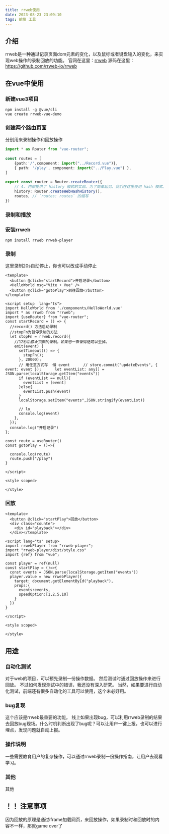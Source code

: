 ```yaml
---
title: rrweb使用
date: 2023-08-23 23:09:10
tags: 前端 工具
---
```

## 介绍
rrweb是一种通过记录页面dom元素的变化，以及鼠标或者键盘输入的变化，来实现web操作的录制回放的功能。
官网在这里：[rrweb](https://www.rrweb.io/)
源码在这里：https://github.com/rrweb-io/rrweb
## 在vue中使用

### 新建vue3项目
```shell
npm install -g @vue/cli
vue create rrweb-vue-demo
```

### 创建两个路由页面
分别用来录制操作和回放操作
```ts
import * as Router from "vue-router";  
  
const routes = [  
    {path:'/',component: import("../Record.vue")},  
    { path: '/play', component: import("../Play.vue") },  
]  
  
export const router = Router.createRouter({  
    // 4. 内部提供了 history 模式的实现。为了简单起见，我们在这里使用 hash 模式。  
    history: Router.createWebHashHistory(),  
    routes, // `routes: routes` 的缩写  
})
```

### 录制和播放
### 安装rrweb
```
npm install rrweb rrweb-player
```
### 录制
这里录制20s自动停止，你也可以改成手动停止
```vue
<template>  
  <button @click="startRecord">开启记录</button>  
  <HelloWorld msg="Vite + Vue" />  
  <button @click="gotoPlay">前往回放</button>  
</template>  
  
<script setup  lang="ts">  
import HelloWorld from './components/HelloWorld.vue'  
import * as rrweb from "rrweb";  
import {useRouter} from "vue-router";  
const startRecord = () => {  
  //record() 方法启动录制  
  //stopFn为暂停录制的方法  
  let stopFn = rrweb.record({  
    //12秒后停止页面的录制，如果想一直录得话可以去掉。  
    emit(event) {  
      setTimeout(() => {  
        stopFn();  
      }, 20000);  
      // 用任意方式存  储 event      // store.commit("updateEvents", { event: event });      let eventList: any[] = JSON.parse(localStorage.getItem("events"))  
      if (eventList == null){  
        eventList = [event]  
      }else{  
        eventList.push(event)  
      }  
      localStorage.setItem("events",JSON.stringify(eventList))  
  
      // lo  
      console.log(event)  
    },  
  });  
  console.log("开启记录")  
};  
  
const route = useRouter()  
const gotoPlay = ()=>{  
  
  console.log(route)  
  route.push("/play")  
}  
  
</script>  
  
<style scoped>  
  
</style>
```

### 回放
```vue
<template>  
  <button @click="startPlay">回放</button>  
  <div class="counte">  
    <div id="playback"></div>  
  </div></template>  
  
<script lang="ts" setup>  
import rrwebPlayer from "rrweb-player";  
import "rrweb-player/dist/style.css"  
import {ref} from "vue";  
  
const player = ref(null)  
const startPlay = ()=>{  
  const events = JSON.parse(localStorage.getItem("events"))  
  player.value = new rrwebPlayer({  
    target: document.getElementById("playback"),  
    props:{  
      events:events,  
      speedOption:[1,2,5,10]  
    }  
  })  
}  
  
</script>  
  
<style scoped>  
  
</style>
```
## 用途
### 自动化测试
对于web的项目，可以预先录制一份操作数据。
然后测试时通过回放操作来进行回放。
不过如何发现测试中的错误，我还没有深入研究。
当然，如果要进行自动化测试，前端还有很多自动化的工具可以使用，这个未必好用。
### bug复现
这个应该是rrweb最重要的功能。
线上如果出现bug，可以利用rrweb录制的结果去回放bug现场。什么时机判断出现了bug呢？可以让用户一键上报，也可以进行埋点，发现问题就自动上报。
### 操作说明
一些需要教育用户的复杂操作，可以通过rrweb录制一份操作指南，让用户去观看学习。
### 其他
其他

## ！！ 注意事项
因为回放的原理是通过iframe加载网页，来回放操作，如果录制时和回放时的内容不一样，那就game over了

